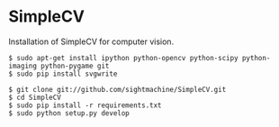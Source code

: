 SimpleCV
========

Installation of SimpleCV for computer vision.

```
$ sudo apt-get install ipython python-opencv python-scipy python-imaging python-pygame git
$ sudo pip install svgwrite

$ git clone git://github.com/sightmachine/SimpleCV.git
$ cd SimpleCV
$ sudo pip install -r requirements.txt
$ sudo python setup.py develop
```


